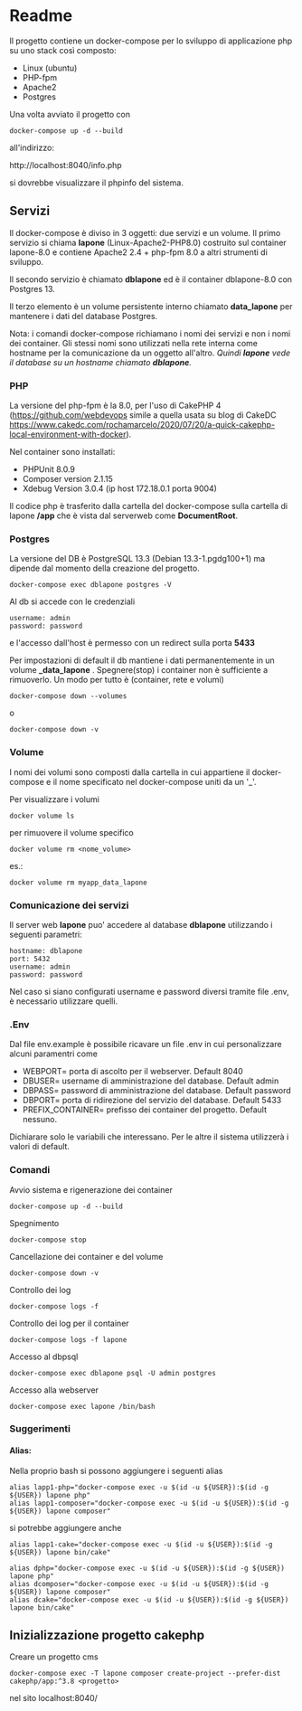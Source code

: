 # Readme
Il progetto contiene un docker-compose per lo sviluppo di applicazione 
php su uno stack così composto: 
- Linux (ubuntu) 
- PHP-fpm 
- Apache2
- Postgres

Una volta avviato il progetto con 
```
docker-compose up -d --build
```
all'indirizzo:

http://localhost:8040/info.php

si dovrebbe visualizzare il phpinfo del sistema.

## Servizi
Il docker-compose è diviso in 3 oggetti: due servizi e un volume.
Il primo servizio si chiama **lapone** (Linux-Apache2-PHP8.0) costruito sul container lapone-8.0 e contiene Apache2 2.4 + php-fpm 8.0 a altri strumenti di sviluppo.

Il secondo servizio è chiamato **dblapone** ed è il container dblapone-8.0 con Postgres 13.

Il terzo elemento è un volume persistente interno chiamato **data_lapone** per mantenere i dati del database Postgres.

Nota: i comandi docker-compose richiamano i nomi dei servizi e non i nomi dei container. Gli stessi nomi sono utilizzati nella rete interna come hostname per la comunicazione da un oggetto all'altro. *Quindi **lapone** vede il database su un hostname chiamato **dblapone**.*


### PHP
La versione del php-fpm è la 8.0, per l'uso di CakePHP 4 (https://github.com/webdevops 
simile a quella usata su blog di CakeDC https://www.cakedc.com/rochamarcelo/2020/07/20/a-quick-cakephp-local-environment-with-docker).

Nel container sono installati:
- PHPUnit 8.0.9
- Composer version 2.1.15
- Xdebug Version 3.0.4 (ip host 172.18.0.1 porta 9004)

Il codice php è trasferito dalla cartella del docker-compose sulla cartella di lapone **/app** che è vista dal serverweb come **DocumentRoot**.

### Postgres
La versione del DB è PostgreSQL 13.3 (Debian 13.3-1.pgdg100+1) ma dipende dal momento della creazione del progetto.  
```
docker-compose exec dblapone postgres -V 
```
Al db si accede con le credenziali
```
username: admin
password: password
```
e l'accesso dall'host è permesso con un redirect sulla porta **5433**

Per impostazioni di default il db mantiene i dati permanentemente in un volume **<cartella>_data_lapone** . Spegnere(stop) i container non è sufficiente a rimuoverlo. Un modo per tutto è (container, rete e volumi)
```
docker-compose down --volumes 
```
o 
```
docker-compose down -v
```
### Volume
I nomi dei volumi sono composti dalla cartella in cui appartiene il docker-compose e il nome specificato nel docker-compose uniti da un '_'.

Per visualizzare i volumi
```
docker volume ls
```
per rimuovere il volume specifico
```
docker volume rm <nome_volume>
```
es.:
```
docker volume rm myapp_data_lapone
```
### Comunicazione dei servizi
Il server web **lapone** puo' accedere al database **dblapone** utilizzando i seguenti parametri:

```
hostname: dblapone
port: 5432
username: admin
password: password
```
Nel caso si siano configurati username e password diversi tramite file .env, è necessario utilizzare quelli. 

### .Env

Dal file env.example è possibile ricavare un file .env in cui personalizzare alcuni paramentri come 

- WEBPORT= porta di ascolto per il webserver. Default 8040
- DBUSER= username di amministrazione del database. Default admin
- DBPASS= password di amministrazione del database. Default password
- DBPORT= porta di ridirezione del servizio del database. Default 5433
- PREFIX_CONTAINER= prefisso dei container del progetto. Default nessuno.

Dichiarare solo le variabili che interessano. Per le altre il sistema utilizzerà i valori di default.

### Comandi
Avvio sistema e rigenerazione dei container
```
docker-compose up -d --build
```
Spegnimento
```
docker-compose stop
```
Cancellazione dei container e del volume
```
docker-compose down -v
```
Controllo dei log
```
docker-compose logs -f
```
Controllo dei log per il container 
```
docker-compose logs -f lapone
```
Accesso al dbpsql
```
docker-compose exec dblapone psql -U admin postgres
```
Accesso alla webserver
```
docker-compose exec lapone /bin/bash
```

### Suggerimenti
#### Alias:
Nella proprio bash si possono aggiungere i seguenti alias
```
alias lapp1-php="docker-compose exec -u $(id -u ${USER}):$(id -g ${USER}) lapone php"
alias lapp1-composer="docker-compose exec -u $(id -u ${USER}):$(id -g ${USER}) lapone composer"
```
si potrebbe aggiungere anche 
```
alias lapp1-cake="docker-compose exec -u $(id -u ${USER}):$(id -g ${USER}) lapone bin/cake"

``` 
```
alias dphp="docker-compose exec -u $(id -u ${USER}):$(id -g ${USER}) lapone php"
alias dcomposer="docker-compose exec -u $(id -u ${USER}):$(id -g ${USER}) lapone composer"
alias dcake="docker-compose exec -u $(id -u ${USER}):$(id -g ${USER}) lapone bin/cake"

```

## Inizializzazione progetto cakephp

Creare un progetto cms
```
docker-compose exec -T lapone composer create-project --prefer-dist cakephp/app:^3.8 <progetto> 
``` 

nel sito 
localhost:8040/
